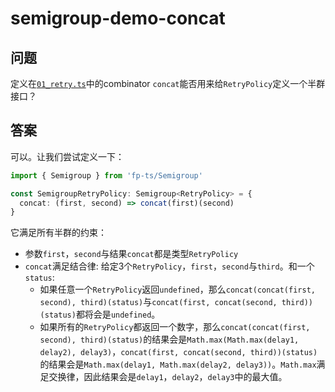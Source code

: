 # semigroup-demo-concat

## 问题

定义在[`01_retry.ts`](src/01_retry.ts)中的combinator `concat`能否用来给`RetryPolicy`定义一个半群接口？

## 答案

可以。让我们尝试定义一下：

```ts
import { Semigroup } from 'fp-ts/Semigroup'

const SemigroupRetryPolicy: Semigroup<RetryPolicy> = {
  concat: (first, second) => concat(first)(second)
}
```

它满足所有半群的约束：

- 参数`first`，`second`与结果`concat`都是类型`RetryPolicy`
- `concat`满足结合律:
  给定3个`RetryPolicy`，`first`，`second`与`third`。和一个`status`:
  - 如果任意一个`RetryPolicy`返回`undefined`，那么`concat(concat(first, second), third)(status)`与`concat(first, concat(second, third))(status)`都将会是`undefined`。
  - 如果所有的`RetryPolicy`都返回一个数字，那么`concat(concat(first, second), third)(status)`的结果会是`Math.max(Math.max(delay1, delay2), delay3)`，`concat(first, concat(second, third))(status)`的结果会是`Math.max(delay1, Math.max(delay2, delay3))`。`Math.max`满足交换律，因此结果会是`delay1`，`delay2`，`delay3`中的最大值。
